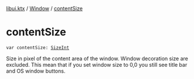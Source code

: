 [libui.ktx](../README.md) / [Window](README.md) / [contentSize](content-size.md)

# contentSize

`var contentSize: `[`SizeInt`](../../libui.ktx.draw/-size-int/README.md)

Size in pixel of the content area of the window.
Window decoration size are excluded. This mean that if you set window size to 0,0
you still see title bar and OS window buttons.

